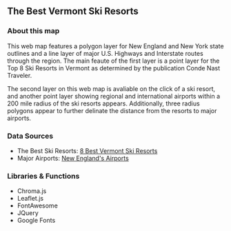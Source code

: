 ## The Best Vermont Ski Resorts

### About this map
This web map features a polygon layer for New England and New York state outlines and a line layer of major U.S. Highways and Interstate routes through the region. The main feaute of the first layer is a point layer for the Top 8 Ski Resorts in Vermont as determined by the publication Conde Nast Traveler. 

The second layer on this web map is avaliable on the click of a ski resort, and another point layer showing regional and international airports within a 200 mile radius of the ski resorts appears. Additionally, three radius polygons appear to further delinate the distance from the resorts to major airports. 

### Data Sources
* The Best Ski Resorts: <a href = "https://www.cntraveler.com/story/the-best-vermont-ski-resorts">8 Best Vermont Ski Resorts</a>
* Major Airports: <a href = "https://www.tripsavvy.com/new-england-airports-4098163">New England's Airports</a>

### Libraries & Functions
* Chroma.js
* Leaflet.js
* FontAwesome
* JQuery
* Google Fonts
